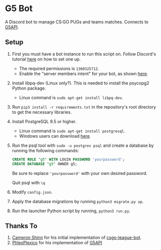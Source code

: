 # G5 Bot

A Discord bot to manage CS:GO PUGs and teams matches. Connects to [G5API](https://github.com/PhlexPlexico/G5API).

## Setup

1. First you must have a bot instance to run this script on. Follow Discord's tutorial [here](https://discord.onl/2019/03/21/how-to-set-up-a-bot-application/) on how to set one up.

   - The required permissions is `1360325712`.
   - Enable the "server members intent" for your bot, as shown [here](https://discordpy.readthedocs.io/en/latest/intents.html#privileged-intents).

2. Install libpq-dev (Linux only?). This is needed to install the psycopg2 Python package.

   - Linux command is `sudo apt-get install libpq-dev`.

3. Run `pip3 install -r requirements.txt` in the repository's root directory to get the necessary libraries.

4. Install PostgreSQL 9.5 or higher.

   - Linux command is `sudo apt-get install postgresql`.
   - Windows users can download [here](https://www.postgresql.org/download/windows).

5. Run the psql tool with `sudo -u postgres psql` and create a database by running the following commands:

   ```sql
   CREATE ROLE "g5" WITH LOGIN PASSWORD 'yourpassword';
   CREATE DATABASE "g5" OWNER g5;
   ```

   Be sure to replace `'yourpassword'` with your own desired password.

   Quit psql with `\q`

6. Modify `config.json`.

7. Apply the database migrations by running `python3 migrate.py up`.

8. Run the launcher Python script by running, `python3 run.py`.

## Thanks To

1. [Cameron Shinn](https://github.com/cameronshinn) for his initial implementation of [csgo-league-bot](https://github.com/csgo-league/csgo-league-bot).
2. [PhlexPlexico](https://github.com/PhlexPlexico/) for his implementation of [G5API](https://github.com/PhlexPlexico/G5API)
